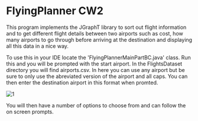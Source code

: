 # FlyingPlanner CW2

This program implements the JGraphT library to sort out flight information and to get different flight details between two airports such as cost, how many airports to go through before arriving at the destination and displaying all this data in a nice way. 

To use this in your IDE locate the 'FlyingPlannerMainPartBC.java' class. Run this and you will be prompted with the start airport. In the FlightsDataset directory you will find airports.csv. In here you can use any airport but be sure to only use the abreviated version of the airport and all caps. You can then enter the destination airport in this format when promted. 

![1](https://user-images.githubusercontent.com/35733550/193407559-4b0fd136-f34b-4d1d-a461-26ef953f6229.png)

You will then have a number of options to choose from and can follow the on screen prompts. 
